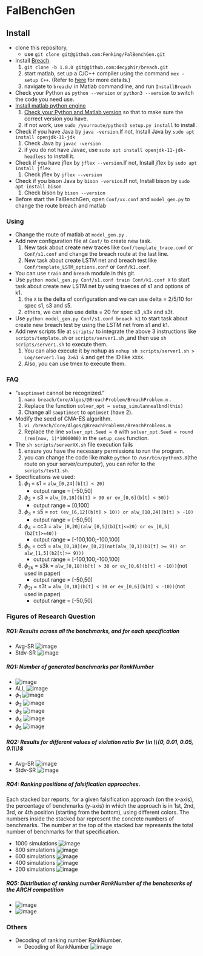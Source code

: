# FalBenchGen

## Install

- clone this repository,
    - use `git clone git@github.com:Fenking/FalBenchGen.git`
- Install [Breach](https://github.com/decyphir/breach).
    1. `git clone -b 1.8.0 git@github.com:decyphir/breach.git`
    2. start matlab, set up a C/C++ compiler using the command `mex -setup C++`. (Refer to [here](https://www.mathworks.com/help/matlab/matlab_external/changing-default-compiler.html) for more details.)
    3. navigate to `breach/` in Matlab commandline, and run `InstallBreach`
- Check your Python as `python --version` or `python3 --version` to  switch the code you need use.
- [Install matlab python engine](https://www.mathworks.com/help/matlab/matlab_external/install-the-matlab-engine-for-python.html)
    1. [Check your Python and Matlab version](https://ww2.mathworks.cn/support/requirements/python-compatibility.html) so that to make sure the correct version you have.
    2. if not work, use `sudo /yourroute/python3 setup.py install` to install.
- Check if you have Java by `java -version`.If not, Install Java by `sudo apt install openjdk-11-jdk`
    1. Check Java by `javac -version`
    2. if you do not have Javac, use `sudo apt install openjdk-11-jdk-headless` to install it.
- Check if you have jflex by `jflex --version`.If not, Install jflex by `sudo apt install jflex`
    1. Check jflex by `jflex --version`
- Check if you bison Java by `bison -version`.If not, Install bison by `sudo apt install bison`
    1. Check bison by `bison --version`
- Before start the FalBenchGen, open `Conf/xx.conf` and `model_gen.py` to change the route breach and matlab

### Using

- Change the route of matlab at `model_gen.py` .
- Add new configuration file at `Conf/` to create new task.
    1. New task about create new traces like `Conf/template_trace.conf` or `Conf/s1.conf` and change the breach route at the last line.
    2. New task about create LSTM net and breach test like `Conf/template_LSTM_options.conf` or `Conf/k1.conf`.
- You can use `train` and `breach` module in this git.
- Use `python model_gen.py Conf/s1.conf train Conf/k1.conf X` to start task about create new LSTM net by using traeces of s1 and options of k1.
    1. the `X` is the delta of configuration and we can use delta = 2/5/10 for spec s1, s3 and s5.
    2. others, we can also use delta = 20 for spec s3 ,s3k and s3t.
- Use `python model_gen.py Conf/s1.conf breach k1` to start task about create new breach test by using the LSTM net from s1 and k1.
- Add new scripts file at `scripts/` to integrate the above 3 instructions like `scripts/template.sh` or `scripts/server1.sh` ,and then use `sh scripts/server1.sh` to execute them.
    1. You can also execute it by nohup as `nohup sh scripts/server1.sh > Log/server1.log 2>&1 &` and get the ID like `XXXX`.
    2. Also, you can use tmex to execute them.

### FAQ

- “`saoptimset` cannot be recognized.”
    1. `nano breach/Core/Algos/@BreachProblem/BreachProblem.m` .
    2. Replace the function `solver_opt = setup_simulannealbnd(this)`
    3. Change all `saoptimset` to `optimset` (have 2).
- Modify the seed of CMA-ES algorithm.
    1. `vi /breach/Core/Algos/@BreachProblems/BreachProblems.m`
    2. Replace the line `solver_opt.Seed = 0` with `solver_opt.Seed = round (rem(now, 1)*1000000)` in the
    `setup_caes` function.
- The `sh scripts/serverXX.sh` file execution fails
    1. ensure you have the necessary permissions to run the program.
    2. you can change the code like make `python` to `/usr/bin/python3.8`(the route on your server/cumputer), you can refer to the `scripts/test1.sh`.
- Specifications we used:
    1. $\phi_1$ = s1 = `alw_[0,24](b[t] < 20)`
       - output range = [-50,50]
    2. $\phi_2$ = s3 = `alw_[0,18](b[t] > 90 or ev_[0,6](b[t] < 50))`
       - output range = [0,100]
    3. $\phi_3$ = s5 = `not (ev_[6,12](b[t] > 10)) or alw_[18,24](b[t] > -10)`
       - output range = [-50,50]
    4. $\phi_4$ = cc3 = `alw_[0,20](alw_[0,5](b1[t]<=20) or ev_[0,5](b2[t]>=40))`
       - output range = [-100,100;-100,100]
    5. $\phi_5$ = cc5 = `alw_[0,18](ev_[0,2](not(alw_[0,1](b1[t] >= 9)) or alw_[1,5](b2[t]>= 9)))`
       - output range = [-100,100;-100,100]
    6. $\phi_{2k}$ = s3k = `alw_[0,18](b[t] > 30 or ev_[0,6](b[t] < -10))`(not used in paper)
       - output range = [-50,50]
    7. $\phi_{2t}$ = s3t = `alw_[0,18](b[t] < 30 or ev_[0,6](b[t] < -10))`(not used in paper)
       - output range = [-50,50]

### Figures of Research Question

##### RQ1: Results across all the benchmarks, and for each specification

- Avg-SR
    ![image](https://github.com/Fenking/FalBenchGen/blob/main/figure/RQ1/RQ1_Avg_Boxplot_Budget_1000_Scattered.jpg)
- Stdv-SR
    ![image](https://github.com/Fenking/FalBenchGen/blob/main/figure/RQ1/RQ1_Stdv_Boxplot_Budget_1000_Scattered.jpg)

##### RQ1: Number of generated benchmarks per **RankNumber**

- ![image](https://github.com/Fenking/FalBenchGen/blob/main/figure/RQ1/RQ1_Legend.jpg)
- ALL
    ![image](https://github.com/Fenking/FalBenchGen/blob/main/figure/RQ1/RQ1_All_Budget_1000.jpg)
- $\phi_1$
    ![image](https://github.com/Fenking/FalBenchGen/blob/main/figure/RQ1/RQ1_S1_Budget_1000.jpg)
- $\phi_2$
    ![image](https://github.com/Fenking/FalBenchGen/blob/main/figure/RQ1/RQ1_S3_Budget_1000.jpg)
- $\phi_3$
    ![image](https://github.com/Fenking/FalBenchGen/blob/main/figure/RQ1/RQ1_S5_Budget_1000.jpg)
- $\phi_4$
    ![image](https://github.com/Fenking/FalBenchGen/blob/main/figure/RQ1/RQ1_CC3_Budget_1000.jpg)
- $\phi_5$
    ![image](https://github.com/Fenking/FalBenchGen/blob/main/figure/RQ1/RQ1_CC5_Budget_1000.jpg)

##### RQ2: Results for different values of violation ratio $vr \in \\{0, 0.01, 0.05, 0.1\\}$

- Avg-SR
    ![image](https://github.com/Fenking/FalBenchGen/blob/main/figure/RQ2/RQ2_Avg_Boxplot_Budget_1000_Scattered.jpg)
- Stdv-SR
    ![image](https://github.com/Fenking/FalBenchGen/blob/main/figure/RQ2/RQ2_Stdv_Boxplot_Budget_1000_Scattered.jpg)

##### RQ4: Ranking positions of falsification approaches. 
Each stacked bar reports, for a given falsification approach (on the x-axis), the percentage of benchmarks (y-axis) in which the approach is in 1st, 2nd, 3rd, or 4th position (starting from the bottom), using different colors. The numbers inside the stacked bar represent the concrete numbers of benchmarks. The number at the top of the stacked bar represents the total number of benchmarks for that specification.

- 1000 simulations
    ![image](https://github.com/Fenking/FalBenchGen/blob/main/figure/RQ4/RQ4_StackedBar_Budget_1000.jpg)
- 800 simulations
    ![image](https://github.com/Fenking/FalBenchGen/blob/main/figure/RQ4/RQ4_StackedBar_Budget_800.jpg)
- 600 simulations
    ![image](https://github.com/Fenking/FalBenchGen/blob/main/figure/RQ4/RQ4_StackedBar_Budget_600.jpg)
- 400 simulations
    ![image](https://github.com/Fenking/FalBenchGen/blob/main/figure/RQ4/RQ4_StackedBar_Budget_400.jpg)
- 200 simulations
    ![image](https://github.com/Fenking/FalBenchGen/blob/main/figure/RQ4/RQ4_StackedBar_Budget_200.jpg)

##### RQ5: Distribution of ranking number **RankNumber** of the benchmarks of the ARCH competition

- ![image](https://github.com/Fenking/FalBenchGen/blob/main/figure/RQ5/RQ5_Legend.jpg)
- ![image](https://github.com/Fenking/FalBenchGen/blob/main/figure/RQ5/RQ5_Arch_Budget_1000.jpg)


### Others

- Decoding of ranking number RankNumber.
    - Decoding of RankNumber
    ![image](https://github.com/Fenking/FalBenchGen/blob/main/figure/others/RunkNumber.png)
